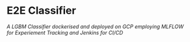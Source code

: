  #  **E2E Classifier**
*A LGBM Classifier dockerised and deployed on GCP employing MLFLOW for Experiement Tracking and Jenkins for CI/CD*
